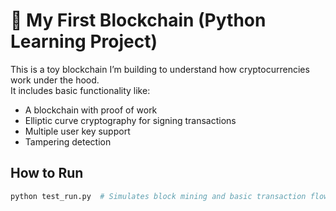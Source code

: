 # 🧱 My First Blockchain (Python Learning Project)

This is a toy blockchain I’m building to understand how cryptocurrencies work under the hood.  
It includes basic functionality like:

- A blockchain with proof of work
- Elliptic curve cryptography for signing transactions
- Multiple user key support
- Tampering detection

## How to Run

```bash
python test_run.py  # Simulates block mining and basic transaction flow
